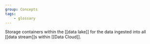 ```yaml
---
group: Concepts
tags:
    - glossary
---
```

Storage containers within the [[data lake]] for the data ingested into all [[data stream]]s within [[Data Cloud]].